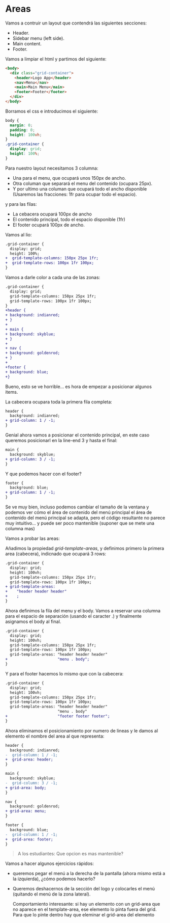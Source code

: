 # Areas

Vamos a contruir un layout que contendrá las siguientes secciones:

- Header.
- Sidebar menu (left side).
- Main content.
- Footer.

Vamos a limpiar el html y partimos del siguiente:

```html
<body>
  <div class="grid-container">
    <header>Logo App</header>
    <nav>Menu</nav>
    <main>Main Menu</main>
    <footer>Footer</footer>
  </div>
</body>
```

Borramos el css e introducimos el siguiente:

```css
body {
  margin: 0;
  padding: 0;
  height: 100vh;
}
.grid-container {
  display: grid;
  height: 100%;
}
```

Para nuestro layout necesitamos 3 columna:

- Una para el menu, que ocupará unos 150px de ancho.
- Otra columan que separará el menu del contenido (ocupara 25px).
- Y por ultimo una columan que ocupará todo el ancho disponible (Usaremos las fracciones: 1fr
  para ocupar todo el espacio).

y para las filas:

- La cebacera ocupará 100px de ancho
- El contenido principal, todo el espacio disponible (1fr)
- El footer ocupará 100px de ancho.

Vamos al lio:

```diff
.grid-container {
  display: grid;
  height: 100%;
+  grid-template-columns: 150px 25px 1fr;
+  grid-template-rows: 100px 1fr 100px;
}
```

Vamos a darle color a cada una de las zonas:

```diff
.grid-container {
  display: grid;
  grid-template-columns: 150px 25px 1fr;
  grid-template-rows: 100px 1fr 100px;
}
+header {
+ background: indianred;
+ }
+
+ main {
+ background: skyblue;
+ }
+
+ nav {
+ background: goldenrod;
+ }
+
+footer {
+ background: blue;
+}
```

Bueno, esto se ve horrible... es hora de empezar a posicionar algunos items.

La cabecera ocupara toda la primera fila completa:

```diff
header {
  background: indianred;
+ grid-column: 1 / -1;
}
```

Genial ahora vamos a posicionar el contenido principal, en este caso queremos posicionarl en la line-end 3 y hasta el final:

```diff
main {
  background: skyblue;
+ grid-column: 3 / -1;
}
```

Y que podemos hacer con el footer?

```diff
footer {
  background: blue;
+ grid-column: 1 / -1;
}
```

Se ve muy bien, incluso podemos cambiar el tamaño de la ventana y podemos ver cómo el área de contenido del menú principal el área de contenido del menú principal se adapta, pero el código resultante no parece muy intuitivo... y puede ser poco mantenible (suponer que se mete una columna mas)

Vamos a probar las areas:

Añadimos la propiedad _grid-template-areas_, y definimos primero la primera area (cabecera), indicnado que ocupará 3 rows:

```diff
.grid-container {
  display: grid;
  height: 100vh;
  grid-template-columns: 150px 25px 1fr;
  grid-template-rows: 100px 1fr 100px;
+ grid-template-areas:
+    "header header header"
+    ;
}
```

Ahora definimos la fila del menu y el body. Vamos a reservar una columna para el espacio de separación (usando el caracter .) y finalmente asignamos el body al final.

```diff
.grid-container {
  display: grid;
  height: 100vh;
  grid-template-columns: 150px 25px 1fr;
  grid-template-rows: 100px 1fr 100px;
  grid-template-areas: "header header header"
+                      "menu . body";
}
```

Y para el footer hacemos lo mismo que con la cabecera:

```diff
.grid-container {
  display: grid;
  height: 100vh;
  grid-template-columns: 150px 25px 1fr;
  grid-template-rows: 100px 1fr 100px;
  grid-template-areas: "header header header"
                       "menu . body"
+                      "footer footer footer";
}
```

Ahora eliminamos el posicionamiento por numero de lineas y le damos al elemento el nombre del area al que representa:

```diff
header {
  background: indianred;
-  grid-column: 1 / -1;
+  grid-area: header;
}

main {
  background: skyblue;
-  grid-column: 3 / -1;
+ grid-area: body;
}

nav {
  background: goldenrod;
+ grid-area: menu;
}

footer {
  background: blue;
-  grid-column: 1 / -1;
+  grid-area: footer;
}

```

> A los estudiantes: Que opcion es mas mantenible?

Vamos a hacer algunos ejercicios rápidos:

- queremos pegar el menú a la derecha de la pantalla (ahora mismo está a la izquierda), ¿cómo podemos hacerlo?

- Queremos deshacernos de la sección del logo y colocarles el menú
(quitando el menú de la zona lateral).

  Comportamiento interesante: si hay un elemento con un grid-area que no aparece en el template-area, ese elemento lo pinta fuera del grid. Para que lo pinte dentro hay que eleminar el grid-area del elemento
